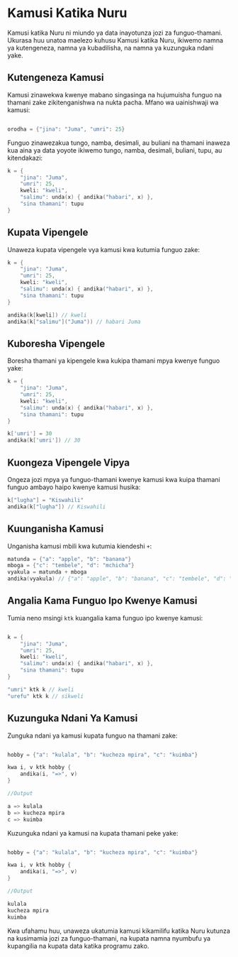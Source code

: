 # Kamusi Katika Nuru

Kamusi katika Nuru ni miundo ya data inayotunza jozi za funguo-thamani. Ukurasa huu unatoa maelezo kuhusu Kamusi katika Nuru, ikiwemo namna ya kutengeneza, namna ya kubadilisha, na namna ya kuzunguka ndani yake.

## Kutengeneza Kamusi

Kamusi zinawekwa kwenye mabano singasinga na hujumuisha funguo na thamani zake zikitenganishwa na nukta pacha. Mfano wa uainishwaji wa kamusi:

```go

orodha = {"jina": "Juma", "umri": 25}
```

Funguo zinawezakua tungo, namba, desimali, au buliani na thamani inaweza kua aina ya data yoyote ikiwemo tungo, namba, desimali, buliani, tupu, au kitendakazi:

```go
k = {
    "jina": "Juma",
    "umri": 25,
    kweli: "kweli",
    "salimu": unda(x) { andika("habari", x) },
    "sina thamani": tupu
}
```

## Kupata Vipengele

Unaweza kupata vipengele vya kamusi kwa kutumia funguo zake:

```go
k = {
    "jina": "Juma",
    "umri": 25,
    kweli: "kweli",
    "salimu": unda(x) { andika("habari", x) },
    "sina thamani": tupu
}

andika(k[kweli]) // kweli
andika(k["salimu"]("Juma")) // habari Juma
```

## Kuboresha Vipengele

Boresha thamani ya kipengele kwa kukipa thamani mpya kwenye funguo yake:

```go
k = {
    "jina": "Juma",
    "umri": 25,
    kweli: "kweli",
    "salimu": unda(x) { andika("habari", x) },
    "sina thamani": tupu
}

k['umri'] = 30
andika(k['umri']) // 30
```

## Kuongeza Vipengele Vipya

Ongeza jozi mpya ya funguo-thamani kwenye kamusi kwa kuipa thamani funguo ambayo haipo kwenye kamusi husika:

```go
k["lugha"] = "Kiswahili"
andika(k["lugha"]) // Kiswahili
```

## Kuunganisha Kamusi

Unganisha kamusi mbili kwa kutumia kiendeshi `+`:

```go
matunda = {"a": "apple", "b": "banana"}
mboga = {"c": "tembele", "d": "mchicha"}
vyakula = matunda + mboga
andika(vyakula) // {"a": "apple", "b": "banana", "c": "tembele", "d": "mchicha"}
```

## Angalia Kama Funguo Ipo Kwenye Kamusi

Tumia neno msingi `ktk` kuangalia kama funguo ipo kwenye kamusi:

```go

k = {
    "jina": "Juma",
    "umri": 25,
    kweli: "kweli",
    "salimu": unda(x) { andika("habari", x) },
    "sina thamani": tupu
}

"umri" ktk k // kweli
"urefu" ktk k // sikweli
```

## Kuzunguka Ndani Ya Kamusi

Zunguka ndani ya kamusi kupata funguo na thamani zake:

```go

hobby = {"a": "kulala", "b": "kucheza mpira", "c": "kuimba"}

kwa i, v ktk hobby {
    andika(i, "=>", v)
}

//Output

a => kulala
b => kucheza mpira
c => kuimba
```

Kuzunguka ndani ya kamusi na kupata thamani peke yake:

```go

hobby = {"a": "kulala", "b": "kucheza mpira", "c": "kuimba"}

kwa i, v ktk hobby {
    andika(i, "=>", v)
}

//Output

kulala
kucheza mpira
kuimba
```

Kwa ufahamu huu, unaweza ukatumia kamusi kikamilifu katika Nuru kutunza na kusimamia jozi za funguo-thamani, na kupata namna nyumbufu ya kupangilia na kupata data katika programu zako.
